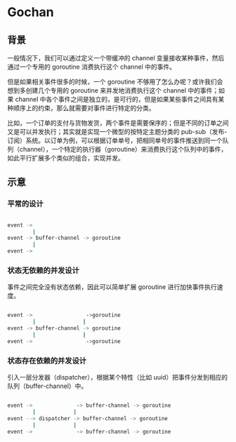 # Gochan

## 背景
一般情况下，我们可以通过定义一个带缓冲的 channel 变量接收某种事件，然后通过一个专用的 goroutine 消费执行这个 channel 中的事件。

但是如果相关事件很多的时候，一个 goroutine 不够用了怎么办呢？或许我们会想到多创建几个专用的 goroutine 来并发地消费执行这个 channel 中的事件；如果 channel 中各个事件之间是独立的，是可行的，但是如果某些事件之间具有某种顺序上的约束，那么就需要对事件进行特定的分类。

比如，一个订单的支付与货物发货，两个事件是需要保序的；但是不同的订单之间又是可以并发执行；其实就是实现一个微型的按特定主题分类的 pub-sub（发布-订阅）系统。以订单为例，可以根据订单单号，把相同单号的事件推送到同一个队列（channel），一个特定的执行器（goroutine）来消费执行这个队列中的事件，如此平行扩展多个类似的组合，实现并发。


## 示意

### 平常的设计
```bash

event ->
        |
event -> buffer-channel -> goroutine
        |
event ->

```

### 状态无依赖的并发设计

事件之间完全没有状态依赖，因此可以简单扩展 goroutine 进行加快事件执行速度。

```bash

event ->                 ->goroutine
        |               |
event -> buffer-channel -> goroutine
        |               |
event ->                 ->goroutine

```

### 状态存在依赖的并发设计

引入一层分发器（dispatcher），根据某个特性（比如 uuid）把事件分发到相应的队列（buffer-channel）中。

```bash

event ->              -> buffer-channel -> goroutine
        |            |
event --> dispatcher -> buffer-channel -> goroutine
        |            |
event ->              -> buffer-channel -> goroutine

```